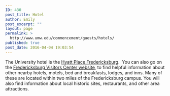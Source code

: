 ```yaml
---
ID: 430
post_title: Hotel
author: Emily
post_excerpt: ""
layout: page
permalink: >
  http://www.umw.edu/commencement/guests/hotels/
published: true
post_date: 2016-04-04 19:03:54
---
```

The University hotel is the <a href="http://fredericksburg.place.hyatt.com/en/hotel/home.html">Hyatt Place Fredericksburg</a>.  You can also go on the <a href="https://www.visitfred.com/where-to-stay/">Fredericksburg Visitors Center website</a>, to find helpful information about other nearby hotels, motels, bed and breakfasts, lodges, and inns. Many of these are located within two miles of the Fredericksburg campus. You will also find information about local historic sites, restaurants, and other area attractions.